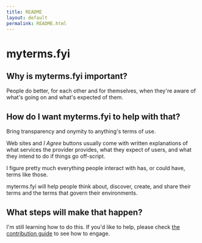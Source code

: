 ```yaml
---
title: README
layout: default
permalink: README.html
---
```


# myterms.fyi

## Why is myterms.fyi important?

People do better, for each other and for themselves, when they're aware of what's going on and what's expected of them.

## How do I want myterms.fyi to help with that?

Bring transparency and onymity to anything's terms of use.

Web sites and _I Agree_ buttons usually come with written explanations of what services the provider provides, what they expect of users, and what they intend to do if things go off-script.

I figure pretty much everything people interact with has, or could have, terms like those.

myterms.fyi will help people think about, discover, create, and share their terms and the terms that govern their environments.

## What steps will make that happen?

I'm still learning how to do this. If you'd like to help, please check [the contribution guide](/CONTRIBUTING.html) to see how to engage.

<!-- ## Assumptions -->

